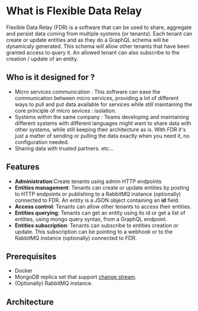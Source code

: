 # What is Flexible Data Relay

Flexible Data Relay (FDR) is a software that can be used to share, aggregate and persist data coming from multiple systems (or tenants). 
Each tenant can create or update entities and as they do a GraphQL schema will be dynamicaly generated. This schema will allow other tenants that have been granted access to query it. An allowed tenant can also subscribe to the creation / update of an entity.

## Who is it designed for ?
* Micro services communication : This software can ease the communication between micro services, providing a lot of different ways to pull and put data available for services while still maintaining the core principle of micro sevices : isolation.
* Systems within the same company : Teams developing and maintaining different systems with different languages might want to share data with other systems, while still keeping their architecture as is. With FDR it's just a matter of sending or pulling the data exactly when you need it, no configuration needed.
* Sharing data with trusted partners.
etc...

## Features
* __Administration__:Create tenants using admin HTTP endpoints
* __Entities management__: Tenants can create or update entities by posting to HTTP endpoints or publishing to a RabbitMQ instance (optionally) connected to FDR. An entity is a JSON object containing an __id__ field.
* __Access control__: Tenants can allow other tenants to access their entities.
* __Entities querying__: Tenants can get an entity using its id or get a list of entities, using mongo query syntax, from a GraphQL endpoint.
* __Entities subscription__: Tenants can subscribe to entities creation or update. This subscription can be pointing to a webhook or to the RabbitMQ instance (optionally) connected to FDR.


## Prerequisites
* Docker
* MongoDB replica set that support [change stream](https://www.mongodb.com/docs/manual/changeStreams/).
* (Optionally) RabbitMQ instance.

## Architecture